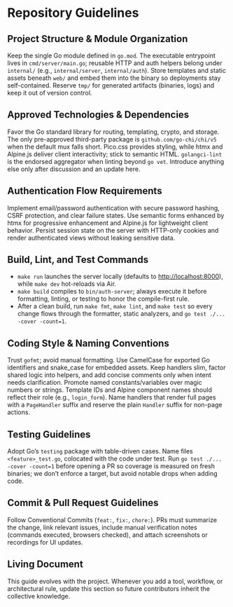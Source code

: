 # Repository Guidelines

## Project Structure & Module Organization

Keep the single Go module defined in `go.mod`. The executable entrypoint lives in `cmd/server/main.go`; reusable HTTP and auth helpers belong under `internal/` (e.g., `internal/server`, `internal/auth`). Store templates and static assets beneath `web/` and embed them into the binary so deployments stay self-contained. Reserve `tmp/` for generated artifacts (binaries, logs) and keep it out of version control.

## Approved Technologies & Dependencies

Favor the Go standard library for routing, templating, crypto, and storage. The only pre-approved third-party package is `github.com/go-chi/chi/v5` when the default mux falls short. Pico.css provides styling, while htmx and Alpine.js deliver client interactivity; stick to semantic HTML. `golangci-lint` is the endorsed aggregator when linting beyond `go vet`. Introduce anything else only after discussion and an update here.

## Authentication Flow Requirements

Implement email/password authentication with secure password hashing, CSRF protection, and clear failure states. Use semantic forms enhanced by htmx for progressive enhancement and Alpine.js for lightweight client behavior. Persist session state on the server with HTTP-only cookies and render authenticated views without leaking sensitive data.

## Build, Lint, and Test Commands

- `make run` launches the server locally (defaults to <http://localhost:8000>), while `make dev` hot-reloads via Air.
- `make build` compiles to `bin/auth-server`; always execute it before formatting, linting, or testing to honor the compile-first rule.
- After a clean build, run `make fmt`, `make lint`, and `make test` so every change flows through the formatter, static analyzers, and `go test ./... -cover -count=1`.

## Coding Style & Naming Conventions

Trust `gofmt`; avoid manual formatting. Use CamelCase for exported Go identifiers and snake_case for embedded assets. Keep handlers slim, factor shared logic into helpers, and add concise comments only when intent needs clarification. Promote named constants/variables over magic numbers or strings. Template IDs and Alpine component names should reflect their role (e.g., `login_form`). Name handlers that render full pages with a `PageHandler` suffix and reserve the plain `Handler` suffix for non-page actions.

## Testing Guidelines

Adopt Go’s `testing` package with table-driven cases. Name files `<feature>_test.go`, colocated with the code under test. Run `go test ./... -cover -count=1` before opening a PR so coverage is measured on fresh binaries; we don’t enforce a target, but avoid notable drops when adding code.

## Commit & Pull Request Guidelines

Follow Conventional Commits (`feat:`, `fix:`, `chore:`). PRs must summarize the change, link relevant issues, include manual verification notes (commands executed, browsers checked), and attach screenshots or recordings for UI updates.

## Living Document

This guide evolves with the project. Whenever you add a tool, workflow, or architectural rule, update this section so future contributors inherit the collective knowledge.
